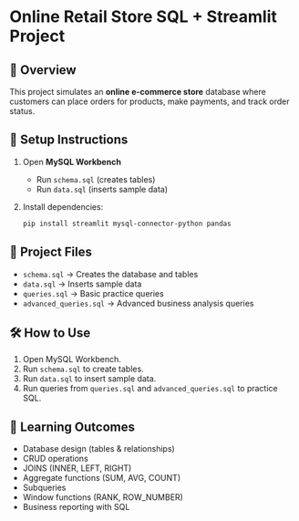
# Online Retail Store SQL + Streamlit Project

## 📌 Overview
This project simulates an **online e-commerce store** database where customers can place orders for products, make payments, and track order status.

## 🚀 Setup Instructions

1. Open **MySQL Workbench**  
   - Run `schema.sql` (creates tables)  
   - Run `data.sql` (inserts sample data)  

2. Install dependencies:
   ```bash
   pip install streamlit mysql-connector-python pandas

## 📂 Project Files
- `schema.sql` → Creates the database and tables
- `data.sql` → Inserts sample data
- `queries.sql` → Basic practice queries
- `advanced_queries.sql` → Advanced business analysis queries

## 🛠️ How to Use
1. Open MySQL Workbench.
2. Run `schema.sql` to create tables.
3. Run `data.sql` to insert sample data.
4. Run queries from `queries.sql` and `advanced_queries.sql` to practice SQL.

## 🎯 Learning Outcomes
- Database design (tables & relationships)
- CRUD operations
- JOINS (INNER, LEFT, RIGHT)
- Aggregate functions (SUM, AVG, COUNT)
- Subqueries
- Window functions (RANK, ROW_NUMBER)
- Business reporting with SQL
